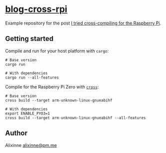 # [blog-cross-rpi](https://github.com/alixinne/blog-cross-rpi)

Example repository for the post [I tried cross-compiling for the Raspberry
Pi](https://alixinne.github.io/posts/i-tried-cross-compiling/).

## Getting started

Compile and run for your host platform with `cargo`:

    # Base version
    cargo run

    # With dependencies
    cargo run --all-features

Compile for the Raspberry Pi Zero with [`cross`](https://github.com/rust-embedded/cross):

    # Base version
    cross build --target arm-unknown-linux-gnueabihf

    # With dependencies
    export ENABLE_PYO3=1
    cross build --target arm-unknown-linux-gnueabihf --all-features

## Author

Alixinne <alixinne@pm.me>
